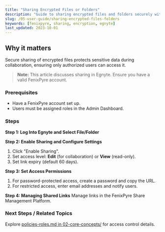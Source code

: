 ```yaml
---
title: "Sharing Encrypted Files or Folders"
description: "Guide to sharing encrypted files and folders securely with FenixPyre."
slug: /05-user-guide/sharing-encrypted-files-folders
keywords: [fenixpyre, sharing, encryption, egnyte]
last_updated: 2023-10-01
---
```


## Why it matters
Secure sharing of encrypted files protects sensitive data during collaboration, ensuring only authorized users can access it.

> **Note:** This article discusses sharing in Egnyte. Ensure you have a valid FenixPyre account.

### Prerequisites
- Have a FenixPyre account set up.
- Users must be assigned roles in the Admin Dashboard.

### Steps

**Step 1: Log Into Egnyte and Select File/Folder**

<!-- GIF: ./media/05-user-guide/share-folder.gif | Alt: GIF demonstrating folder sharing in Egnyte -->

**Step 2: Enable Sharing and Configure Settings**
1. Click "Enable Sharing".
2. Set access level: **Edit** (for collaboration) or **View** (read-only).
3. Set link expiry (default 60 days).

**Step 3: Set Access Permissions**
1. For password-protected access, create a password and copy the URL.
2. For restricted access, enter email addresses and notify users.

**Step 4: Managing Shared Links**
Manage links in the FenixPyre Share Management Platform.

### Next Steps / Related Topics
Explore [policies-roles.md in 02-core-concepts/](../02-core-concepts/policies-roles.md) for access control details.